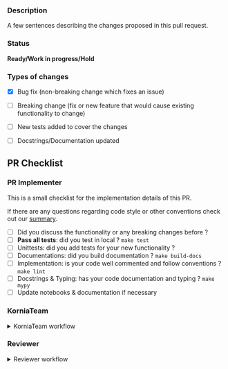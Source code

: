### Description
A few sentences describing the changes proposed in this pull request.

### Status
**Ready/Work in progress/Hold**

### Types of changes
<!--- Put an `x` in all the boxes that apply, and remove the not applicable items -->
- [x] Bug fix (non-breaking change which fixes an issue)
- [ ] Breaking change (fix or new feature that would cause existing functionality to change)
- [ ] New tests added to cover the changes
- [ ] Docstrings/Documentation updated


## PR Checklist
### PR Implementer
This is a small checklist for the implementation details of this PR.

If there are any questions regarding code style or other conventions check out our 
[summary](https://github.com/kornia/kornia/blob/master/CONTRIBUTING.rst).

- [ ] Did you discuss the functionality or any breaking changes before ?
- [ ] **Pass all tests**: did you test in local ? `make test`
- [ ] Unittests: did you add tests for your new functionality ?
- [ ] Documentations: did you build documentation ? `make build-docs`
- [ ] Implementation: is your code well commented and follow conventions ? `make lint`
- [ ] Docstrings & Typing: has your code documentation and typing ? `make mypy`
- [ ] Update notebooks & documentation if necessary

### KorniaTeam
<details>
  <summary>KorniaTeam workflow</summary>
  
  - [ ] Assign correct label
  - [ ] Assign PR to a reviewer
  - [ ] Does this PR close an Issue? (add `closes #IssueNumber` at the bottom if 
        not already in description)

</details>

### Reviewer
<details>
  <summary>Reviewer workflow</summary>

  - [ ] Do all tests pass? (Unittests, Typing, Linting, Documentation, Environment)
  - [ ] Does the implementation follow `kornia` design conventions?
  - [ ] Is the documentation complete enough ?
  - [ ] Are the tests covering simple and corner cases ?
 
</details>
